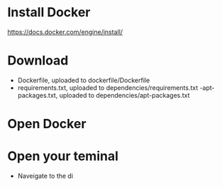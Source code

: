 # Install Docker
https://docs.docker.com/engine/install/

# Download 
- Dockerfile, uploaded to dockerfile/Dockerfile
- requirements.txt, uploaded to dependencies/requirements.txt
 -apt-packages.txt, uploaded to dependencies/apt-packages.txt
 
# Open Docker

# Open your teminal
- Naveigate to the di

